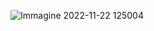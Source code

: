 ![Immagine 2022-11-22 125004](https://user-images.githubusercontent.com/86296807/203311855-13f6adaa-bd9c-492f-90d5-28c15c797cc3.png)
